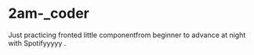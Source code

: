 # 2am-_coder
Just practicing fronted little componentfrom beginner to advance at night with Spotifyyyyy . 
